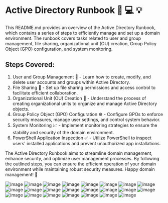 # Active Directory Runbook 📁 💻 💡

This README.md provides an overview of the Active Directory Runbook, which contains a series of steps to efficiently manage and set up a domain environment. The runbook covers tasks related to user and group management, file sharing, organizational unit (OU) creation, Group Policy Object (GPO) configuration, and system monitoring.

## Steps Covered:

1. User and Group Management 👥 - Learn how to create, modify, and delete user accounts and groups within Active Directory.
2. File Sharing 📁 - Set up file sharing permissions and access control to facilitate efficient collaboration.
3. Organizational Unit (OU) Creation 📇 - Understand the process of creating organizational units to organize and manage Active Directory objects.
4. Group Policy Object (GPO) Configuration ⚙️ - Configure GPOs to enforce security measures, manage user settings, and control system behavior.
5. System Monitoring 📈 - Implement monitoring strategies to ensure the stability and security of the domain environment.
6. PowerShell Application Inspection ✅ - Utilize PowerShell to inspect users' installed applications and prevent unauthorized app installations.

The Active Directory Runbook aims to streamline domain management, enhance security, and optimize user management processes. By following the outlined steps, you can ensure the efficient operation of your domain environment while maintaining robust security measures. Happy domain management! 🚀

![image](https://github.com/eldoktor1/Active-Directory-Runbook/assets/135300290/66cfedd2-d9c1-4531-855d-262fd009c610)
![image](https://github.com/eldoktor1/Active-Directory-Runbook/assets/135300290/e9b703d5-9b19-4c38-a989-bd35d67bd900)
![image](https://github.com/eldoktor1/Active-Directory-Runbook/assets/135300290/668ac41b-51b7-45e3-9df3-b537193a1ca8)
![image](https://github.com/eldoktor1/Active-Directory-Runbook/assets/135300290/90300960-9a89-497e-9012-b67677f14f2b)
![image](https://github.com/eldoktor1/Active-Directory-Runbook/assets/135300290/4555582f-4ebc-4f13-8123-05bf5c733296)
![image](https://github.com/eldoktor1/Active-Directory-Runbook/assets/135300290/e9f87188-d195-4fa6-926d-e569bf88bacd)
![image](https://github.com/eldoktor1/Active-Directory-Runbook/assets/135300290/3d6de1dc-6ba0-476d-a806-293e49dc8395)
![image](https://github.com/eldoktor1/Active-Directory-Runbook/assets/135300290/3e7fb664-3f5d-4db8-83ec-6d54c54d6a3f)
![image](https://github.com/eldoktor1/Active-Directory-Runbook/assets/135300290/3538b005-536e-4e33-80a9-a69874706c64)
![image](https://github.com/eldoktor1/Active-Directory-Runbook/assets/135300290/c7304d78-61fb-4fef-96f3-d824d92b9c24)
![image](https://github.com/eldoktor1/Active-Directory-Runbook/assets/135300290/bee43c90-5553-434e-a2dc-d7f31dbb2f36)
![image](https://github.com/eldoktor1/Active-Directory-Runbook/assets/135300290/e7f4c3b9-32e4-4354-8196-de5d81b4cc52)
![image](https://github.com/eldoktor1/Active-Directory-Runbook/assets/135300290/0e51eda4-7da3-4779-86b5-8389c160b695)
![image](https://github.com/eldoktor1/Active-Directory-Runbook/assets/135300290/b5df2379-92eb-4a93-aaca-abfb8b1fac57)
![image](https://github.com/eldoktor1/Active-Directory-Runbook/assets/135300290/31ce3c98-dc3e-471c-bf45-4ec4ac07402f)
![image](https://github.com/eldoktor1/Active-Directory-Runbook/assets/135300290/12a683d3-774f-4384-a3d8-2764e77686d1)
![image](https://github.com/eldoktor1/Active-Directory-Runbook/assets/135300290/0160f515-7f4c-4bb9-8228-e629b6769a4e)
![image](https://github.com/eldoktor1/Active-Directory-Runbook/assets/135300290/16f2d293-1286-4960-92ff-a3bd5dcb7291)
![image](https://github.com/eldoktor1/Active-Directory-Runbook/assets/135300290/2aaf8075-e71a-4d71-8a34-14afbbc7c234)
![image](https://github.com/eldoktor1/Active-Directory-Runbook/assets/135300290/7aeb4521-3c20-4765-9182-badff17832e1)
![image](https://github.com/eldoktor1/Active-Directory-Runbook/assets/135300290/97fa2d08-3d9c-45a3-8d79-3be9a175e00e)
![image](https://github.com/eldoktor1/Active-Directory-Runbook/assets/135300290/470ea930-9eda-4bb4-8606-453737eee938)
![image](https://github.com/eldoktor1/Active-Directory-Runbook/assets/135300290/ce961655-b341-44f6-a152-31cfdc640337)
